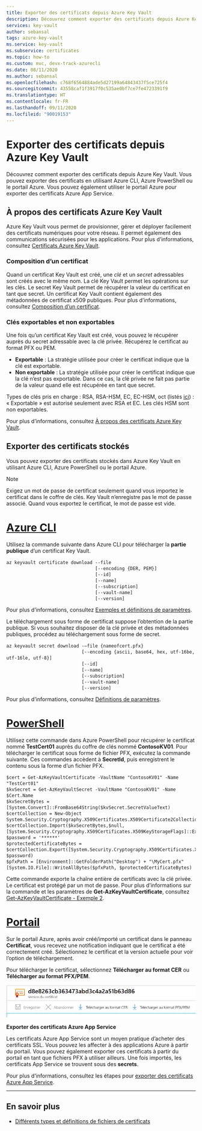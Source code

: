 ```yaml
---
title: Exporter des certificats depuis Azure Key Vault
description: Découvrez comment exporter des certificats depuis Azure Key Vault.
services: key-vault
author: sebansal
tags: azure-key-vault
ms.service: key-vault
ms.subservice: certificates
ms.topic: how-to
ms.custom: mvc, devx-track-azurecli
ms.date: 08/11/2020
ms.author: sebansal
ms.openlocfilehash: c768f6564884ade5d27199a64843437f5ce725f4
ms.sourcegitcommit: 43558caf1f3917f0c535ae0bf7ce7fe4723391f9
ms.translationtype: HT
ms.contentlocale: fr-FR
ms.lasthandoff: 09/11/2020
ms.locfileid: "90019153"
---
```

# <a name="export-certificates-from-azure-key-vault"></a>Exporter des certificats depuis Azure Key Vault

Découvrez comment exporter des certificats depuis Azure Key Vault. Vous pouvez exporter des certificats en utilisant Azure CLI, Azure PowerShell ou le portail Azure. Vous pouvez également utiliser le portail Azure pour exporter des certificats Azure App Service.

## <a name="about-azure-key-vault-certificates"></a>À propos des certificats Azure Key Vault

Azure Key Vault vous permet de provisionner, gérer et déployer facilement des certificats numériques pour votre réseau. Il permet également des communications sécurisées pour les applications. Pour plus d’informations, consultez [Certificats Azure Key Vault](https://docs.microsoft.com/azure/key-vault/certificates/about-certificates).

### <a name="composition-of-a-certificate"></a>Composition d’un certificat

Quand un certificat Key Vault est créé, une *clé* et un *secret* adressables sont créés avec le même nom. La clé Key Vault permet les opérations sur les clés. Le secret Key Vault permet de récupérer la valeur du certificat en tant que secret. Un certificat Key Vault contient également des métadonnées de certificat x509 publiques. Pour plus d’informations, consultez [Composition d’un certificat](https://docs.microsoft.com/azure/key-vault/certificates/about-certificates#composition-of-a-certificate).

### <a name="exportable-and-non-exportable-keys"></a>Clés exportables et non exportables

Une fois qu’un certificat Key Vault est créé, vous pouvez le récupérer auprès du secret adressable avec la clé privée. Récupérez le certificat au format PFX ou PEM.

- **Exportable** : La stratégie utilisée pour créer le certificat indique que la clé est exportable.
- **Non exportable** : La stratégie utilisée pour créer le certificat indique que la clé n’est pas exportable. Dans ce cas, la clé privée ne fait pas partie de la valeur quand elle est récupérée en tant que secret.

Types de clés pris en charge : RSA, RSA-HSM, EC, EC-HSM, oct (listés [ici](https://docs.microsoft.com/rest/api/keyvault/createcertificate/createcertificate#jsonwebkeytype)) : « Exportable » est autorisé seulement avec RSA et EC. Les clés HSM sont non exportables.

Pour plus d’informations, consultez [À propos des certificats Azure Key Vault](https://docs.microsoft.com/azure/key-vault/certificates/about-certificates#exportable-or-non-exportable-key).

## <a name="export-stored-certificates"></a>Exporter des certificats stockés

Vous pouvez exporter des certificats stockés dans Azure Key Vault en utilisant Azure CLI, Azure PowerShell ou le portail Azure.

> [!NOTE]
> Exigez un mot de passe de certificat seulement quand vous importez le certificat dans le coffre de clés. Key Vault n’enregistre pas le mot de passe associé. Quand vous exportez le certificat, le mot de passe est vide.

# <a name="azure-cli"></a>[Azure CLI](#tab/azure-cli)

Utilisez la commande suivante dans Azure CLI pour télécharger la **partie publique** d’un certificat Key Vault.

```azurecli
az keyvault certificate download --file
                                 [--encoding {DER, PEM}]
                                 [--id]
                                 [--name]
                                 [--subscription]
                                 [--vault-name]
                                 [--version]
```

Pour plus d’informations, consultez [Exemples et définitions de paramètres](https://docs.microsoft.com/cli/azure/keyvault/certificate?view=azure-cli-latest#az-keyvault-certificate-download).

Le téléchargement sous forme de certificat suppose l’obtention de la partie publique. Si vous souhaitez disposer de la clé privée et des métadonnées publiques, procédez au téléchargement sous forme de secret.

```azurecli
az keyvault secret download -–file {nameofcert.pfx}
                            [--encoding {ascii, base64, hex, utf-16be, utf-16le, utf-8}]
                            [--id]
                            [--name]
                            [--subscription]
                            [--vault-name]
                            [--version]
```

Pour plus d’informations, consultez [Définitions de paramètres](https://docs.microsoft.com/cli/azure/keyvault/secret?view=azure-cli-latest#az-keyvault-secret-download).

# <a name="powershell"></a>[PowerShell](#tab/azure-powershell)

Utilisez cette commande dans Azure PowerShell pour récupérer le certificat nommé **TestCert01** auprès du coffre de clés nommé **ContosoKV01**. Pour télécharger le certificat sous forme de fichier PFX, exécutez la commande suivante. Ces commandes accèdent à **SecretId**, puis enregistrent le contenu sous la forme d’un fichier PFX.

```azurepowershell
$cert = Get-AzKeyVaultCertificate -VaultName "ContosoKV01" -Name "TestCert01"
$kvSecret = Get-AzKeyVaultSecret -VaultName "ContosoKV01" -Name $Cert.Name
$kvSecretBytes = [System.Convert]::FromBase64String($kvSecret.SecretValueText)
$certCollection = New-Object System.Security.Cryptography.X509Certificates.X509Certificate2Collection
$certCollection.Import($kvSecretBytes,$null,[System.Security.Cryptography.X509Certificates.X509KeyStorageFlags]::Exportable)
$password = '******'
$protectedCertificateBytes = $certCollection.Export([System.Security.Cryptography.X509Certificates.X509ContentType]::Pkcs12, $password)
$pfxPath = [Environment]::GetFolderPath("Desktop") + "\MyCert.pfx"
[System.IO.File]::WriteAllBytes($pfxPath, $protectedCertificateBytes)
```

Cette commande exporte la chaîne entière de certificats avec la clé privée. Le certificat est protégé par un mot de passe.
Pour plus d’informations sur la commande et les paramètres de **Get-AzKeyVaultCertificate**, consultez [Get-AzKeyVaultCertificate - Exemple 2](https://docs.microsoft.com/powershell/module/az.keyvault/Get-AzKeyVaultCertificate?view=azps-4.4.0).

# <a name="portal"></a>[Portail](#tab/azure-portal)

Sur le portail Azure, après avoir créé/importé un certificat dans le panneau **Certificat**, vous recevez une notification indiquant que le certificat a été correctement créé. Sélectionnez le certificat et la version actuelle pour voir l’option de téléchargement.

Pour télécharger le certificat, sélectionnez **Télécharger au format CER** ou **Télécharger au format PFX/PEM**.

![Téléchargement du certificat](../media/certificates/quick-create-portal/current-version-shown.png)

**Exporter des certificats Azure App Service**

Les certificats Azure App Service sont un moyen pratique d’acheter des certificats SSL. Vous pouvez les affecter à des applications Azure à partir du portail. Vous pouvez également exporter ces certificats à partir du portail en tant que fichiers PFX à utiliser ailleurs. Une fois importés, les certificats App Service se trouvent sous des **secrets**.

Pour plus d’informations, consultez les étapes pour [exporter des certificats Azure App Service](https://social.technet.microsoft.com/wiki/contents/articles/37431.exporting-azure-app-service-certificates.aspx).

---

## <a name="read-more"></a>En savoir plus
* [Différents types et définitions de fichiers de certificats](https://docs.microsoft.com/archive/blogs/kaushal/various-ssltls-certificate-file-typesextensions)
